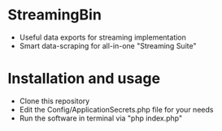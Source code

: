 # StreamingBin
* Useful data exports for streaming implementation
* Smart data-scraping for all-in-one "Streaming Suite"

# Installation and usage
* Clone this repository
* Edit the Config/ApplicationSecrets.php file for your needs
* Run the software in terminal via "php index.php"